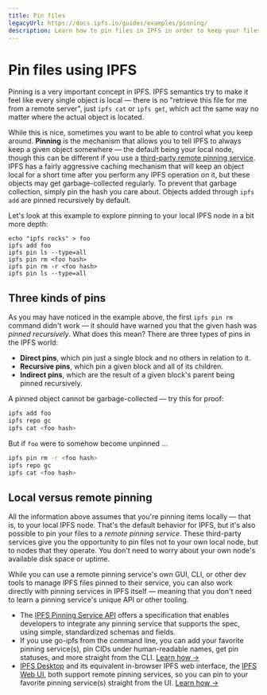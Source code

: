 ```yaml
---
title: Pin files
legacyUrl: https://docs.ipfs.io/guides/examples/pinning/
description: Learn how to pin files in IPFS in order to keep your files and other objects local.
---
```


# Pin files using IPFS

Pinning is a very important concept in IPFS. IPFS semantics try to make it feel like every single object is local — there is no "retrieve this file for me from a remote server", just `ipfs cat` or `ipfs get`, which act the same way no matter where the actual object is located.

While this is nice, sometimes you want to be able to control what you keep around. **Pinning** is the mechanism that allows you to tell IPFS to always keep a given object somewhere — the default being your local node, though this can be different if you use a [third-party remote pinning service](#using-a-pinning-service). IPFS has a fairly aggressive caching mechanism that will keep an object local for a short time after you perform any IPFS operation on it, but these objects may get garbage-collected regularly. To prevent that garbage collection, simply pin the hash you care about. Objects added through `ipfs add` are pinned recursively by default.

Let's look at this example to explore pinning to your local IPFS node in a bit more depth:

```
echo "ipfs rocks" > foo
ipfs add foo
ipfs pin ls --type=all
ipfs pin rm <foo hash>
ipfs pin rm -r <foo hash>
ipfs pin ls --type=all
```

## Three kinds of pins

As you may have noticed in the example above, the first `ipfs pin rm` command didn't work — it should have warned you that the given hash was _pinned recursively_. What does this mean? There are three types of pins in the IPFS world:

- **Direct pins**, which pin just a single block and no others in relation to it.
- **Recursive pins**, which pin a given block and all of its children.
- **Indirect pins**, which are the result of a given block's parent being pinned recursively.

A pinned object cannot be garbage-collected — try this for proof:

```bash
ipfs add foo
ipfs repo gc
ipfs cat <foo hash>
```

But if `foo` were to somehow become unpinned ...

```bash
ipfs pin rm -r <foo hash>
ipfs repo gc
ipfs cat <foo hash>
```

## Local versus remote pinning

All the information above assumes that you're pinning items locally — that is, to your local IPFS node. That's the default behavior for IPFS, but it's also possible to pin your files to a _remote pinning service_. These third-party services give you the opportunity to pin files not to your own local node, but to nodes that they operate. You don't need to worry about your own node's available disk space or uptime.

While you can use a remote pinning service's own GUI, CLI, or other dev tools to manage IPFS files pinned to their service, you can also work directly with pinning services in IPFS itself — meaning that you don't need to learn a pinning service's unique API or other tooling.

- The [IPFS Pinning Service API](https://ipfs.github.io/pinning-services-api-spec/) offers a specification that enables developers to integrate any pinning service that supports the spec, using simple, standardized schemas and fields.
- If you use go-ipfs from the command line, you can add your favorite pinning service(s), pin CIDs under human-readable names, get pin statuses, and more straight from the CLI. [Learn how →](/how-to/work-with-pinning-services/)
- [IPFS Desktop](https://github.com/ipfs-shipyard/ipfs-desktop) and its equivalent in-browser IPFS web interface, the [IPFS Web UI](https://github.com/ipfs-shipyard/ipfs-webui), both support remote pinning services, so you can pin to your favorite pinning service(s) straight from the UI. [Learn how →](/how-to/work-with-pinning-services/)
